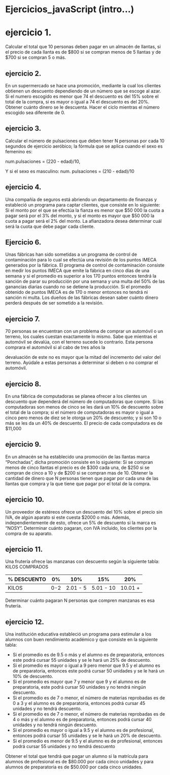 # Ejercicios_javaScript (intro...)

# ejercicio 1.
Calcular el total que 10 personas deben pagar en un almacén de llantas, si el precio de cada
llanta es de $800 si se compran menos de 5 llantas y de $700 si se compran 5 o más.

## ejercicio 2.
En un supermercado se hace una promoción, mediante la cual los clientes obtienen un
descuento dependiendo de un número que se escoge al azar. Si el numero escogido es
menor que 74 el descuento es del 15% sobre el total de la compra, si es mayor o igual a 74
el descuento es del 20%. Obtener cuánto dinero se le descuenta. Hacer el ciclo mientras el
número escogido sea diferente de 0.

## ejercicio 3.
Calcular el número de pulsaciones que deben tener N personas por cada 10 segundos de
ejercicio aeróbico; la fórmula que se aplica cuando el sexo es femenino es:

num.pulsaciones = (220 - edad)/10,

Y si el sexo es masculino:
num. pulsaciones = (210 - edad)/10

## ejercicio 4.
Una compañía de seguros está abriendo un departamento de finanzas y estableció un
programa para captar clientes, que consiste en lo siguiente: Si el monto por el que se efectúa
la fianza es menor que $50 000 la cuota a pagar será por el 3% del monto, y si el monto es
mayor que $50 000 la cuota a pagar será el 2% del monto. La afianzadora desea determinar
cuál será la cuota que debe pagar cada cliente.

## Ejercicio 6.
Unas fábricas han sido sometidas a un programa de control de contaminación para lo cual
se efectúa una revisión de los puntos IMECA generados por la fábrica. El programa de control
de contaminación consiste en medir los puntos IMECA que emite la fábrica en cinco días de
una semana y si el promedio es superior a los 170 puntos entonces tendrá la sanción de
parar su producción por una semana y una multa del 50% de las ganancias diarias cuando
no se detiene la producción. Si el promedio obtenido de puntos IMECA es de 170 o menor
entonces no tendrá ni sanción ni multa. Los dueños de las fábricas desean saber cuánto
dinero perderá después de ser sometido a la revisión.

## ejercicio 7.
70 personas se encuentran con un problema de comprar un automóvil o un terreno, los
cuales cuestan exactamente lo mismo. Sabe que mientras el automóvil se devalúa, con el
terreno sucede lo contrario. Esta persona comprara el automóvil si al cabo de tres años la

devaluación de este no es mayor que la mitad del incremento del valor del terreno. Ayúdale
a estas personas a determinar si deben o no comprar el automóvil.

## ejercicio 8.
En una fábrica de computadoras se planea ofrecer a los clientes un descuento que
dependerá del número de computadoras que compre. Si las computadoras son menos de
cinco se les dará un 10% de descuento sobre el total de la compra; si el número de
computadoras es mayor o igual a cinco pero menos de diez se le otorga un 20% de
descuento; y si son 10 o más se les da un 40% de descuento. El precio de cada computadora
es de $11,000

## ejercicio 9.
En un almacén se ha establecido una promoción de las llantas marca “Ponchadas”, dicha
promoción consiste en lo siguiente: Si se compran menos de cinco llantas el precio es de
$300 cada una, de $250 si se compran de cinco a 10 y de $200 si se compran mas de 10.
Obtener la cantidad de dinero que N personas tienen que pagar por cada una de las llantas
que compra y la que tiene que pagar por el total de la compra.

## ejercicio 10.
Un proveedor de estéreos ofrece un descuento del 10% sobre el precio sin IVA, de algún
aparato si este cuesta $2000 o más. Además, independientemente de esto, ofrece un 5% de
descuento si la marca es “NOSY”. Determinar cuánto pagaran, con IVA incluido, los clientes
por la compra de su aparato.

## ejercicio 11.
Una frutería ofrece las manzanas con descuento según la siguiente tabla:
KILOS COMPRADOS

|% DESCUENTO | 0% | 10% | 15% | 20% |
|------------|----|-----|-----|-----|
|KILOS | 0-2 | 2.01 - 5 |5.01 - 10 |10.01 +|

Determinar cuánto pagaran N personas que compren manzanas es esa frutería.

## ejercicio 12.
Una institución educativa estableció un programa para estimular a los alumnos con buen
rendimiento académico y que consiste en la siguiente tabla:
-  Si el promedio es de 9.5 o más y el alumno es de preparatoria, entonces este podrá
cursar 55 unidades y se le hará un 25% de descuento.
- Si el promedio es mayor o igual a 9 pero menor que 9.5 y el alumno es de
preparatoria, entonces este podrá cursar 50 unidades y se le hará un 10% de
descuento.
-  Si el promedio es mayor que 7 y menor que 9 y el alumno es de preparatoria, este
podrá cursar 50 unidades y no tendrá ningún descuento.
-  Si el promedio es de 7 o menor, el número de materias reprobadas es de 0 a 3 y el
alumno es de preparatoria, entonces podrá cursar 45 unidades y no tendrá
descuento.
-  Si el promedio es de 7 o menor, el número de materias reprobadas es de 4 o más y
el alumno es de preparatoria, entonces podrá cursar 40 unidades y no tendrá ningún
descuento.
- Si el promedio es mayor o igual a 9.5 y el alumno es de profesional, entonces podrá
cursar 55 unidades y se le hará un 20% de descuento.
- Si el promedio es menor de 9.5 y el alumno es de profesional, entonces podrá cursar
55 unidades y no tendrá descuento

Obtener el total que tendrá que pagar un alumno si la matrícula para alumnos de profesional
es de $80.000 por cada cinco unidades y para alumnos de preparatoria es de $50.000 por
cada cinco unidades.